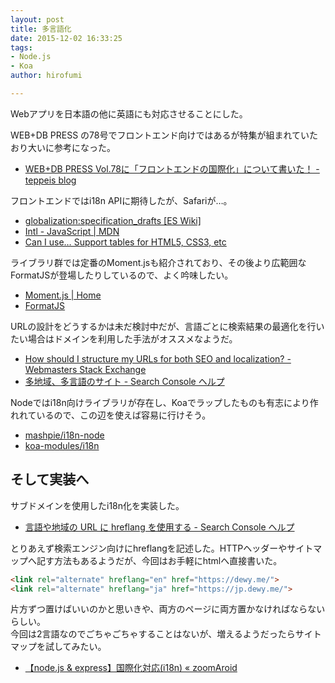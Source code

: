 ```yaml
---
layout: post
title: 多言語化
date: 2015-12-02 16:33:25
tags:
- Node.js
- Koa
author: hirofumi

---
```

Webアプリを日本語の他に英語にも対応させることにした。

WEB+DB PRESS の78号でフロントエンド向けではあるが特集が組まれていたおり大いに参考になった。

-   [WEB+DB PRESS Vol.78に「フロントエンドの国際化」について書いた！ - teppeis blog](http://teppeis.hatenablog.com/entry/2013/12/webdb-press-javascript-i18n)

フロントエンドではi18n APIに期待したが、Safariが…。

-   [globalization:specification\_drafts \[ES Wiki\]](http://wiki.ecmascript.org/doku.php?id=globalization:specification_drafts)
-   [Intl - JavaScript | MDN](https://developer.mozilla.org/ja/docs/Web/JavaScript/Reference/Global_Objects/Intl)
-   [Can I use… Support tables for HTML5, CSS3, etc](http://caniuse.com/#feat=internationalization)

ライブラリ群では定番のMoment.jsも紹介されており、その後より広範囲なFormatJSが登場したりしているので、よく吟味したい。

-   [Moment.js | Home](http://momentjs.com/)
-   [FormatJS](http://formatjs.io/)

URLの設計をどうするかは未だ検討中だが、言語ごとに検索結果の最適化を行いたい場合はドメインを利用した手法がオススメなようだ。

-   [How should I structure my URLs for both SEO and localization? - Webmasters Stack Exchange](http://webmasters.stackexchange.com/questions/403/how-should-i-structure-my-urls-for-both-seo-and-localization)
-   [多地域、多言語のサイト - Search Console ヘルプ](https://support.google.com/webmasters/answer/182192?hl=ja)

Nodeではi18n向けライブラリが存在し、Koaでラップしたものも有志により作れれているので、この辺を使えば容易に行けそう。

-   [mashpie/i18n-node](https://github.com/mashpie/i18n-node)
-   [koa-modules/i18n](https://github.com/koa-modules/i18n)

## そして実装へ

サブドメインを使用したi18n化を実装した。

-   [言語や地域の URL に hreflang を使用する - Search Console ヘルプ](https://support.google.com/webmasters/answer/189077?hl=ja)

とりあえず検索エンジン向けにhreflangを記述した。HTTPヘッダーやサイトマップへ記す方法もあるようだが、今回はお手軽にhtmlへ直接書いた。

```html
<link rel="alternate" hreflang="en" href="https://dewy.me/">
<link rel="alternate" hreflang="ja" href="https://jp.dewy.me/">
```

片方ずつ置けばいいのかと思いきや、両方のページに両方置かなければならないらしい。  
今回は2言語なのでごちゃごちゃすることはないが、増えるようだったらサイトマップを試してみたい。

-   [【node.js & express】国際化対応(i18n) « zoomAroid](http://shakezoomer.com/?p=83)
